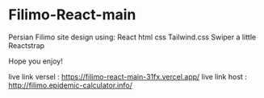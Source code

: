 # Filimo-React-main
Persian Filimo site design using:
React
html
css
Tailwind.css
Swiper
a little Reactstrap

Hope you enjoy!

live link versel : https://filimo-react-main-31fx.vercel.app/
live link host : http://filimo.epidemic-calculator.info/
